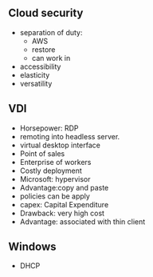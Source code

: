 

## Cloud security
- separation of duty:
    - AWS
    - restore
    - can work in 
- accessibility
- elasticity
- versatility

## VDI
- Horsepower: RDP
- remoting into headless server.
- virtual desktop interface
- Point of sales
- Enterprise of workers 
- Costly deployment
- Microsoft: hypervisor
- Advantage:copy and paste
- policies can be apply
- capex: Capital Expenditure
- Drawback: very high cost
- Advantage: associated with thin client 

## Windows
- DHCP
